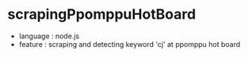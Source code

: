 # scrapingPpomppuHotBoard

* language : node.js
* feature : scraping and detecting keyword 'cj' at ppomppu hot board
